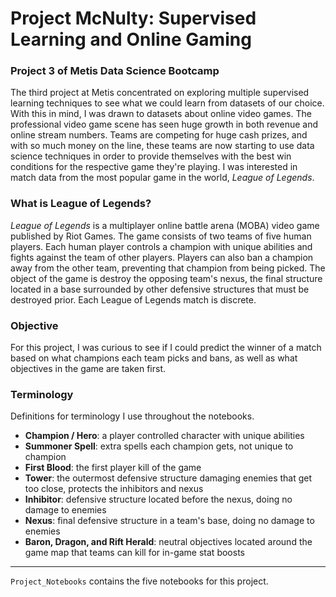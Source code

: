 # Project McNulty: Supervised Learning and Online Gaming  
### Project 3 of Metis Data Science Bootcamp  

The third project at Metis concentrated on exploring multiple supervised learning techniques to see what we could learn from datasets of our choice. With this in mind, I was drawn to datasets about online video games. The professional video game scene has seen huge growth in both revenue and online stream numbers. Teams are competing for huge cash prizes, and with so much money on the line, these teams are now starting to use data science techniques in order to provide themselves with the best win conditions for the respective game they're playing. I was interested in match data from the most popular game in the world, *League* *of* *Legends*.  

### What is League of Legends?  

*League of Legends* is a multiplayer online battle arena (MOBA) video game published by Riot Games. The game consists of two teams of five human players. Each human player controls a champion with unique abilities and fights against the team of other players. Players can also ban a champion away from the other team, preventing that champion from being picked. The object of the game is destroy the opposing team's nexus, the final structure located in a base surrounded by other defensive structures that must be destroyed prior. Each League of Legends match is discrete.  

### Objective  

For this project, I was curious to see if I could predict the winner of a match based on what champions each team picks and bans, as well as what objectives in the game are taken first.  

### Terminology  
Definitions for terminology I use throughout the notebooks.  

  * **Champion / Hero**: a player controlled character with unique abilities 
  * **Summoner Spell**: extra spells each champion gets, not unique to champion
  * **First Blood**: the first player kill of the game
  * **Tower**: the outermost defensive structure damaging enemies that get too close, protects the inhibitors and nexus
  * **Inhibitor**: defensive structure located before the nexus, doing no damage to enemies
  * **Nexus**: final defensive structure in a team's base, doing no damage to enemies
  * **Baron, Dragon, and Rift Herald**: neutral objectives located around the game map that teams can kill for in-game stat boosts

---  

`Project_Notebooks` contains the five notebooks for this project.  

